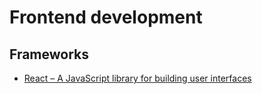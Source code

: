 # Frontend development

## Frameworks
- [React – A JavaScript library for building user interfaces](./frameworks/react.md)

